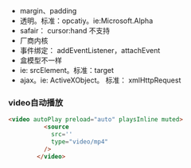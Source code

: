 
- margin、padding
- 透明。标准：opcatiy。ie:Microsoft.Alpha
- safair： cursor:hand 不支持
- 厂商内核
- 事件绑定： addEventListener，attachEvent
- 盒模型不一样
- ie: srcElement。标准：target
- ajax。ie: ActiveXObject。 标准： xmlHttpRequest

### video自动播放
```html
<video autoPlay preload="auto" playsInline muted>
          <source
            src=''
            type="video/mp4"
          />
        </video>

```